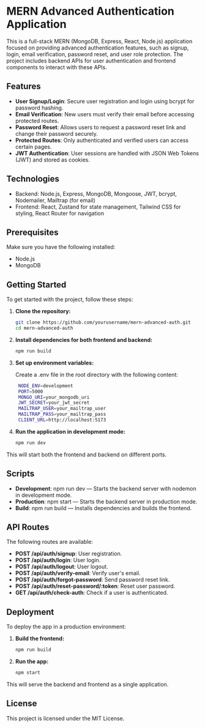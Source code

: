 # MERN Advanced Authentication Application

This is a full-stack MERN (MongoDB, Express, React, Node.js) application focused on providing advanced authentication features, such as signup, login, email verification, password reset, and user role protection. The project includes backend APIs for user authentication and frontend components to interact with these APIs.

## Features

- **User Signup/Login**: Secure user registration and login using bcrypt for password hashing.
- **Email Verification**: New users must verify their email before accessing protected routes.
- **Password Reset**: Allows users to request a password reset link and change their password securely.
- **Protected Routes**: Only authenticated and verified users can access certain pages.
- **JWT Authentication**: User sessions are handled with JSON Web Tokens (JWT) and stored as cookies.

## Technologies

- Backend: Node.js, Express, MongoDB, Mongoose, JWT, bcrypt, Nodemailer, Mailtrap (for email)
- Frontend: React, Zustand for state management, Tailwind CSS for styling, React Router for navigation

## Prerequisites

Make sure you have the following installed:

- Node.js
- MongoDB

## Getting Started

To get started with the project, follow these steps:

1. **Clone the repository:**

   ```bash
   git clone https://github.com/yourusername/mern-advanced-auth.git
   cd mern-advanced-auth
   ```

2. **Install dependencies for both frontend and backend:**

   ```bash
   npm run build
   ```

3. **Set up environment variables:**

   Create a .env file in the root directory with the following content:

   ```bash
   	NODE_ENV=development
   	PORT=5000
   	MONGO_URI=your_mongodb_uri
   	JWT_SECRET=your_jwt_secret
   	MAILTRAP_USER=your_mailtrap_user
   	MAILTRAP_PASS=your_mailtrap_pass
   	CLIENT_URL=http://localhost:5173
   ```

4. **Run the application in development mode:**

   ```bash
   npm run dev
   ```

This will start both the frontend and backend on different ports.

## Scripts

- **Development**: npm run dev — Starts the backend server with nodemon in development mode.
- **Production**: npm start — Starts the backend server in production mode.
- **Build**: npm run build — Installs dependencies and builds the frontend.

## API Routes

The following routes are available:

- **POST /api/auth/signup**: User registration.
- **POST /api/auth/login**: User login.
- **POST /api/auth/logout**: User logout.
- **POST /api/auth/verify-email**: Verify user's email.
- **POST /api/auth/forgot-password**: Send password reset link.
- **POST /api/auth/reset-password/:token**: Reset user password.
- **GET /api/auth/check-auth**: Check if a user is authenticated.

## Deployment

To deploy the app in a production environment:

1. **Build the frontend:**

   ```bash
   npm run build
   ```

2. **Run the app:**

   ```bash
   npm start
   ```

This will serve the backend and frontend as a single application.

## License

This project is licensed under the MIT License.
